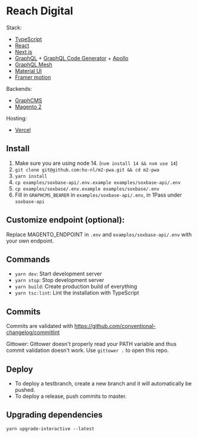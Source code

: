 # Reach Digital

Stack:

- [TypeScript](https://www.typescriptlang.org/)
- [React](https://reactjs.org/)
- [Next.js](https://nextjs.org/)
- [GraphQL](https://graphql.org/) +
  [GraphQL Code Generator](https://graphql-code-generator.com/) +
  [Apollo](https://www.apollographql.com/docs/react/)
- [GraphQL Mesh](https://graphql-mesh.com/)
- [Material UI](https://material-ui.com/)
- [Framer motion](https://www.framer.com/motion/)

Backends:

- [GraphCMS](https://graphcms.com/)
- [Magento 2](https://github.com/magento/magento2)

Hosting:

- [Vercel](https://vercel.com/reachdigital)

## Install

1. Make sure you are using node 14. (`nvm install 14 && nvm use 14`)
2. `git clone git@github.com:ho-nl/m2-pwa.git && cd m2-pwa`
3. `yarn install`
4. `cp examples/soxbase-api/.env.example examples/soxbase-api/.env`
5. `cp examples/soxbase/.env.example examples/soxbase/.env`
6. Fill in `GRAPHCMS_BEARER` in `examples/soxbase-api/.env`, in 1Pass under
   `soxbase-api`

## Customize endpoint (optional):

Replace MAGENTO_ENDPOINT in `.env` and `examples/soxbase-api/.env` with your own
endpoint.

## Commands

- `yarn dev`: Start development server
- `yarn stop`: Stop development server
- `yarn build`: Create production build of everything
- `yarn tsc:lint`: Lint the installation with TypeScript

## Commits

Commits are validated with https://github.com/conventional-changelog/commitlint

Gittower: Gittower doesn't properly read your PATH variable and thus commit
validation doesn't work. Use `gittower .` to open this repo.

## Deploy

- To deploy a testbranch, create a new branch and it will automatically be
  pushed.
- To deploy a release, push commits to master.

## Upgrading dependencies

`yarn upgrade-interactive --latest`
